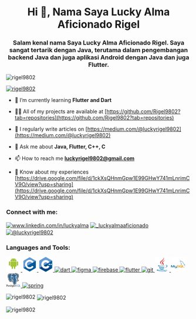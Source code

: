 <h1 align="center">Hi 👋, Nama Saya Lucky Alma Aficionado Rigel</h1>
<h3 align="center">Salam kenal nama Saya Lucky Alma Aficionado Rigel. Saya sangat tertarik dengan Java, terutama dalam pengembangan backend Java dan juga aplikasi Android dengan Java dan juga Flutter.</h3>

<p align="left"> <img src="https://komarev.com/ghpvc/?username=rigel9802&label=Profile%20views&color=0e75b6&style=flat" alt="rigel9802" /> </p>

<p align="left"> <a href="https://github.com/ryo-ma/github-profile-trophy"><img src="https://github-profile-trophy.vercel.app/?username=rigel9802" alt="rigel9802" /></a> </p>

- 🌱 I’m currently learning **Flutter and Dart**

- 👨‍💻 All of my projects are available at [https://github.com/Rigel9802?tab=repositories](https://github.com/Rigel9802?tab=repositories)

- 📝 I regularly write articles on [https://medium.com/@luckyrigel9802](https://medium.com/@luckyrigel9802)

- 💬 Ask me about **Java, Flutter, C++, C**

- 📫 How to reach me **luckyrigel9802@gmail.com**

- 📄 Know about my experiences [https://drive.google.com/file/d/1ckXsQHnmGpw1E99GHwY741mLnrimCV9O/view?usp=sharing](https://drive.google.com/file/d/1ckXsQHnmGpw1E99GHwY741mLnrimCV9O/view?usp=sharing)

<h3 align="left">Connect with me:</h3>
<p align="left">
<a href="https://linkedin.com/in/www.linkedin.com/in/luckyalma" target="blank"><img align="center" src="https://raw.githubusercontent.com/rahuldkjain/github-profile-readme-generator/master/src/images/icons/Social/linked-in-alt.svg" alt="www.linkedin.com/in/luckyalma" height="30" width="40" /></a>
<a href="https://instagram.com/_luckyalmaaficionado" target="blank"><img align="center" src="https://raw.githubusercontent.com/rahuldkjain/github-profile-readme-generator/master/src/images/icons/Social/instagram.svg" alt="_luckyalmaaficionado" height="30" width="40" /></a>
<a href="https://medium.com/@luckyrigel9802" target="blank"><img align="center" src="https://raw.githubusercontent.com/rahuldkjain/github-profile-readme-generator/master/src/images/icons/Social/medium.svg" alt="@luckyrigel9802" height="30" width="40" /></a>
</p>

<h3 align="left">Languages and Tools:</h3>
<p align="left"> <a href="https://developer.android.com" target="_blank" rel="noreferrer"> <img src="https://raw.githubusercontent.com/devicons/devicon/master/icons/android/android-original-wordmark.svg" alt="android" width="40" height="40"/> </a> <a href="https://www.cprogramming.com/" target="_blank" rel="noreferrer"> <img src="https://raw.githubusercontent.com/devicons/devicon/master/icons/c/c-original.svg" alt="c" width="40" height="40"/> </a> <a href="https://www.w3schools.com/cpp/" target="_blank" rel="noreferrer"> <img src="https://raw.githubusercontent.com/devicons/devicon/master/icons/cplusplus/cplusplus-original.svg" alt="cplusplus" width="40" height="40"/> </a> <a href="https://dart.dev" target="_blank" rel="noreferrer"> <img src="https://www.vectorlogo.zone/logos/dartlang/dartlang-icon.svg" alt="dart" width="40" height="40"/> </a> <a href="https://www.figma.com/" target="_blank" rel="noreferrer"> <img src="https://www.vectorlogo.zone/logos/figma/figma-icon.svg" alt="figma" width="40" height="40"/> </a> <a href="https://firebase.google.com/" target="_blank" rel="noreferrer"> <img src="https://www.vectorlogo.zone/logos/firebase/firebase-icon.svg" alt="firebase" width="40" height="40"/> </a> <a href="https://flutter.dev" target="_blank" rel="noreferrer"> <img src="https://www.vectorlogo.zone/logos/flutterio/flutterio-icon.svg" alt="flutter" width="40" height="40"/> </a> <a href="https://git-scm.com/" target="_blank" rel="noreferrer"> <img src="https://www.vectorlogo.zone/logos/git-scm/git-scm-icon.svg" alt="git" width="40" height="40"/> </a> <a href="https://www.java.com" target="_blank" rel="noreferrer"> <img src="https://raw.githubusercontent.com/devicons/devicon/master/icons/java/java-original.svg" alt="java" width="40" height="40"/> </a> <a href="https://www.mysql.com/" target="_blank" rel="noreferrer"> <img src="https://raw.githubusercontent.com/devicons/devicon/master/icons/mysql/mysql-original-wordmark.svg" alt="mysql" width="40" height="40"/> </a> <a href="https://www.postgresql.org" target="_blank" rel="noreferrer"> <img src="https://raw.githubusercontent.com/devicons/devicon/master/icons/postgresql/postgresql-original-wordmark.svg" alt="postgresql" width="40" height="40"/> </a> <a href="https://spring.io/" target="_blank" rel="noreferrer"> <img src="https://www.vectorlogo.zone/logos/springio/springio-icon.svg" alt="spring" width="40" height="40"/> </a> </p>

<p><img align="left" src="https://github-readme-stats.vercel.app/api/top-langs?username=rigel9802&show_icons=true&locale=en&layout=compact" alt="rigel9802" /></p>

<p>&nbsp;<img align="center" src="https://github-readme-stats.vercel.app/api?username=rigel9802&show_icons=true&locale=en" alt="rigel9802" /></p>

<p><img align="center" src="https://github-readme-streak-stats.herokuapp.com/?user=rigel9802&" alt="rigel9802" /></p>
